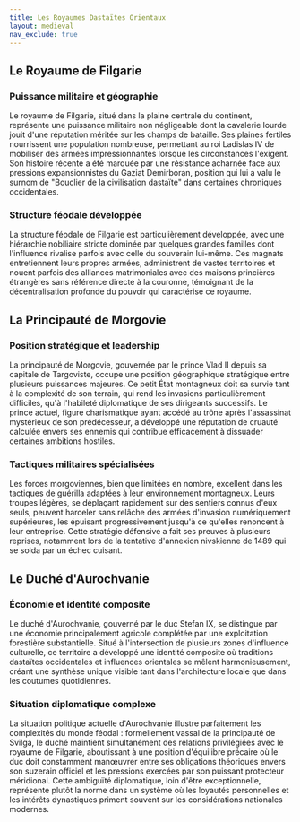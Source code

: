 ```yaml
---
title: Les Royaumes Dastaïtes Orientaux
layout: medieval
nav_exclude: true 
---
```


## Le Royaume de Filgarie

### Puissance militaire et géographie

Le royaume de Filgarie, situé dans la plaine centrale du continent, représente une puissance militaire non négligeable dont la cavalerie lourde jouit d'une réputation méritée sur les champs de bataille. Ses plaines fertiles nourrissent une population nombreuse, permettant au roi Ladislas IV de mobiliser des armées impressionnantes lorsque les circonstances l'exigent. Son histoire récente a été marquée par une résistance acharnée face aux pressions expansionnistes du Gaziat Demirboran, position qui lui a valu le surnom de "Bouclier de la civilisation dastaïte" dans certaines chroniques occidentales.

### Structure féodale développée

La structure féodale de Filgarie est particulièrement développée, avec une hiérarchie nobiliaire stricte dominée par quelques grandes familles dont l'influence rivalise parfois avec celle du souverain lui-même. Ces magnats entretiennent leurs propres armées, administrent de vastes territoires et nouent parfois des alliances matrimoniales avec des maisons princières étrangères sans référence directe à la couronne, témoignant de la décentralisation profonde du pouvoir qui caractérise ce royaume.

## La Principauté de Morgovie

### Position stratégique et leadership

La principauté de Morgovie, gouvernée par le prince Vlad II depuis sa capitale de Targoviste, occupe une position géographique stratégique entre plusieurs puissances majeures. Ce petit État montagneux doit sa survie tant à la complexité de son terrain, qui rend les invasions particulièrement difficiles, qu'à l'habileté diplomatique de ses dirigeants successifs. Le prince actuel, figure charismatique ayant accédé au trône après l'assassinat mystérieux de son prédécesseur, a développé une réputation de cruauté calculée envers ses ennemis qui contribue efficacement à dissuader certaines ambitions hostiles.

### Tactiques militaires spécialisées

Les forces morgoviennes, bien que limitées en nombre, excellent dans les tactiques de guérilla adaptées à leur environnement montagneux. Leurs troupes légères, se déplaçant rapidement sur des sentiers connus d'eux seuls, peuvent harceler sans relâche des armées d'invasion numériquement supérieures, les épuisant progressivement jusqu'à ce qu'elles renoncent à leur entreprise. Cette stratégie défensive a fait ses preuves à plusieurs reprises, notamment lors de la tentative d'annexion nivskienne de 1489 qui se solda par un échec cuisant.

## Le Duché d'Aurochvanie

### Économie et identité composite

Le duché d'Aurochvanie, gouverné par le duc Stefan IX, se distingue par une économie principalement agricole complétée par une exploitation forestière substantielle. Situé à l'intersection de plusieurs zones d'influence culturelle, ce territoire a développé une identité composite où traditions dastaïtes occidentales et influences orientales se mêlent harmonieusement, créant une synthèse unique visible tant dans l'architecture locale que dans les coutumes quotidiennes.

### Situation diplomatique complexe

La situation politique actuelle d'Aurochvanie illustre parfaitement les complexités du monde féodal : formellement vassal de la principauté de Svilga, le duché maintient simultanément des relations privilégiées avec le royaume de Filgarie, aboutissant à une position d'équilibre précaire où le duc doit constamment manœuvrer entre ses obligations théoriques envers son suzerain officiel et les pressions exercées par son puissant protecteur méridional. Cette ambiguïté diplomatique, loin d'être exceptionnelle, représente plutôt la norme dans un système où les loyautés personnelles et les intérêts dynastiques priment souvent sur les considérations nationales modernes.